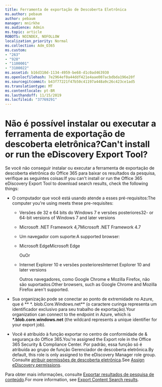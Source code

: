 ```yaml
---
title: Ferramenta de exportação de Descoberta Eletrônica
ms.author: pebaum
author: pebaum
manager: mnirkhe
ms.audience: Admin
ms.topic: article
ROBOTS: NOINDEX, NOFOLLOW
localization_priority: Normal
ms.collection: Adm_O365
ms.custom:
- "263"
- "928"
- "1100001"
- "3100022"
ms.assetid: b16d310d-1134-4959-be68-d1c0ad463930
ms.openlocfilehash: 7e2964ef0a44ddf421e4aae007acbdbda196e20f
ms.sourcegitcommit: b43f77221f47b50c41197a448a9c26c423ce1ad5
ms.translationtype: MT
ms.contentlocale: pt-BR
ms.lasthandoff: 11/15/2019
ms.locfileid: "37769291"
---
```

# <a name="cant-install-or-run-the-ediscovery-export-tool"></a><span data-ttu-id="c6d3b-102">Não é possível instalar ou executar a ferramenta de exportação de descoberta eletrônica?</span><span class="sxs-lookup"><span data-stu-id="c6d3b-102">Can't install or run the eDiscovery Export Tool?</span></span>

<span data-ttu-id="c6d3b-103">Se você não conseguir instalar ou executar a ferramenta de exportação de descoberta eletrônica do Office 365 para baixar os resultados da pesquisa, verifique as seguintes coisas:</span><span class="sxs-lookup"><span data-stu-id="c6d3b-103">If you can't install or run the Office 365 eDiscovery Export Tool to download search results, check the following things:</span></span>
  
- <span data-ttu-id="c6d3b-104">O computador que você está usando atende a esses pré-requisitos:</span><span class="sxs-lookup"><span data-stu-id="c6d3b-104">The computer you're using meets these pre-requisites:</span></span>

  - <span data-ttu-id="c6d3b-105">Versões de 32 e 64 bits do Windows 7 e versões posteriores</span><span class="sxs-lookup"><span data-stu-id="c6d3b-105">32- or 64-bit versions of Windows 7 and later versions</span></span>

  - <span data-ttu-id="c6d3b-106">Microsoft .NET Framework 4,7</span><span class="sxs-lookup"><span data-stu-id="c6d3b-106">Microsoft .NET Framework 4.7</span></span>

  - <span data-ttu-id="c6d3b-107">Um navegador com suporte:</span><span class="sxs-lookup"><span data-stu-id="c6d3b-107">A supported browser:</span></span>

  - <span data-ttu-id="c6d3b-108">Microsoft Edge</span><span class="sxs-lookup"><span data-stu-id="c6d3b-108">Microsoft Edge</span></span>

    <span data-ttu-id="c6d3b-109">Ou</span><span class="sxs-lookup"><span data-stu-id="c6d3b-109">Or</span></span>

  - <span data-ttu-id="c6d3b-110">Internet Explorer 10 e versões posteriores</span><span class="sxs-lookup"><span data-stu-id="c6d3b-110">Internet Explorer 10 and later versions</span></span>

    <span data-ttu-id="c6d3b-111">Outros navegadores, como Google Chrome e Mozilla Firefox, não são suportados.</span><span class="sxs-lookup"><span data-stu-id="c6d3b-111">Other browsers, such as Google Chrome and Mozilla Firefox aren't supported.</span></span>

- <span data-ttu-id="c6d3b-112">Sua organização pode se conectar ao ponto de extremidade no Azure, que é \*\* \*. blob.Core.Windows.net\*\* (o caractere curinga representa um identificador exclusivo para seu trabalho de exportação).</span><span class="sxs-lookup"><span data-stu-id="c6d3b-112">Your organization can connect to the endpoint in Azure, which is **\*.blob.core.windows.net** (the wildcard represents a unique identifier for your export job).</span></span>

- <span data-ttu-id="c6d3b-113">Você é atribuído à função exportar no centro de conformidade de &amp; segurança do Office 365.</span><span class="sxs-lookup"><span data-stu-id="c6d3b-113">You're assigned the Export role in the Office 365 Security &amp; Compliance Center.</span></span> <span data-ttu-id="c6d3b-114">Por padrão, essa função só é atribuída ao grupo de função Gerenciador de descoberta eletrônica.</span><span class="sxs-lookup"><span data-stu-id="c6d3b-114">By default, this role is only assigned to the eDiscovery Manager role group.</span></span> <span data-ttu-id="c6d3b-115">Consulte [atribuir permissões de descoberta eletrônica](https://docs.microsoft.com/office365/securitycompliance/assign-ediscovery-permissions).</span><span class="sxs-lookup"><span data-stu-id="c6d3b-115">See [Assign eDiscovery permissions](https://docs.microsoft.com/office365/securitycompliance/assign-ediscovery-permissions).</span></span>

<span data-ttu-id="c6d3b-116">Para obter mais informações, consulte [Exportar resultados de pesquisa de conteúdo](https://docs.microsoft.com/office365/securitycompliance/export-search-results).</span><span class="sxs-lookup"><span data-stu-id="c6d3b-116">For more information, see [Export Content Search results](https://docs.microsoft.com/office365/securitycompliance/export-search-results).</span></span>
  